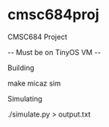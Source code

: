 # cmsc684proj
CMSC684 Project 

-- Must be on TinyOS VM --

Building

make micaz sim

Simulating

./simulate.py > output.txt
